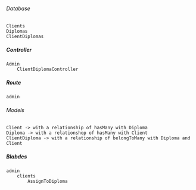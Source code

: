 ###### Database ######
    Clients
    Diplomas
    ClientDiplomas

##### Controller ######
    Admin
        ClientDiplomaController

##### Route #####
    admin

###### Models ######
    Client -> with a relationship of hasMany with Diploma
    Diploma -> with a relationshop of hasMany with Client
    ClientDiploma -> with a relationship of belongToMany with Diploma and Client

##### Blabdes ######
    admin
        clients
            AssignToDiploma